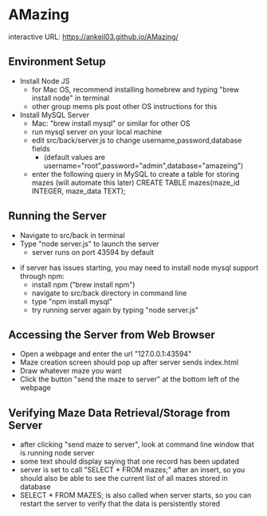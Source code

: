 # AMazing
interactive URL: https://ankeil03.github.io/AMazing/


## Environment Setup
- Install Node JS
    - for Mac OS, recommend installing homebrew and typing "brew install node" in terminal
    - other group mems pls post other OS instructions for this
- Install MySQL Server
    - Mac: "brew install mysql" or similar for other OS
    - run mysql server on your local machine
    - edit src/back/server.js to change username,password,database fields
        * (default values are username="root",password="admin",database="amazeing")
    - enter the following query in MySQL to create a table for storing mazes (will automate this later)
        CREATE TABLE mazes(maze_id INTEGER, maze_data TEXT);

## Running the Server
- Navigate to src/back in terminal
- Type "node server.js" to launch the server
    - server runs on port 43594 by default
* if server has issues starting, you may need to install node mysql support through npm:
    - install npm ("brew install npm")
    - navigate to src/back directory in command line
    - type "npm install mysql"
    - try running server again by typing "node server.js"

## Accessing the Server from Web Browser
- Open a webpage and enter the url "127.0.0.1:43594"
- Maze creation screen should pop up after server sends index.html
- Draw whatever maze you want
- Click the button "send the maze to server" at the bottom left of the webpage


## Verifying Maze Data Retrieval/Storage from Server
- after clicking "send maze to server", look at command line window that is running node server
- some text should display saying that one record has been updated
- server is set to call "SELECT * FROM mazes;" after an insert, so you should also be able to
  see the current list of all mazes stored in database
- SELECT * FROM MAZES; is also called when server starts, so you can restart the server
  to verify that the data is persistently stored
